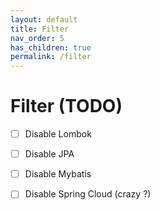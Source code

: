 ```yaml
---
layout: default
title: Filter
nav_order: 5
has_children: true
permalink: /filter
---
```


# Filter (TODO)

- [ ] Disable Lombok
- [ ] Disable JPA
- [ ] Disable Mybatis
- [ ] Disable Spring Cloud (crazy ?)

